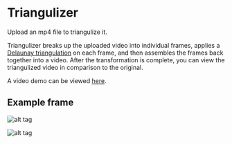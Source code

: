 # Triangulizer


Upload an mp4 file to triangulize it. 

Triangulizer breaks up the uploaded video into individual frames, applies a [Delaunay triangulation](https://en.wikipedia.org/wiki/Delaunay_triangulation) on each frame, and then assembles the frames back together into a video. After the transformation is complete, you can view the triangulized video in comparison to the original.

A video demo can be viewed [here](https://www.youtube.com/watch?v=_AZHZsI5fnc).


Example frame
---

![alt tag](https://github.com/jinichu/Triangulizer/blob/master/examples/RickRoll.png)

![alt tag](https://github.com/jinichu/Triangulizer/blob/master/examples/RickRollTriangularized.png)
